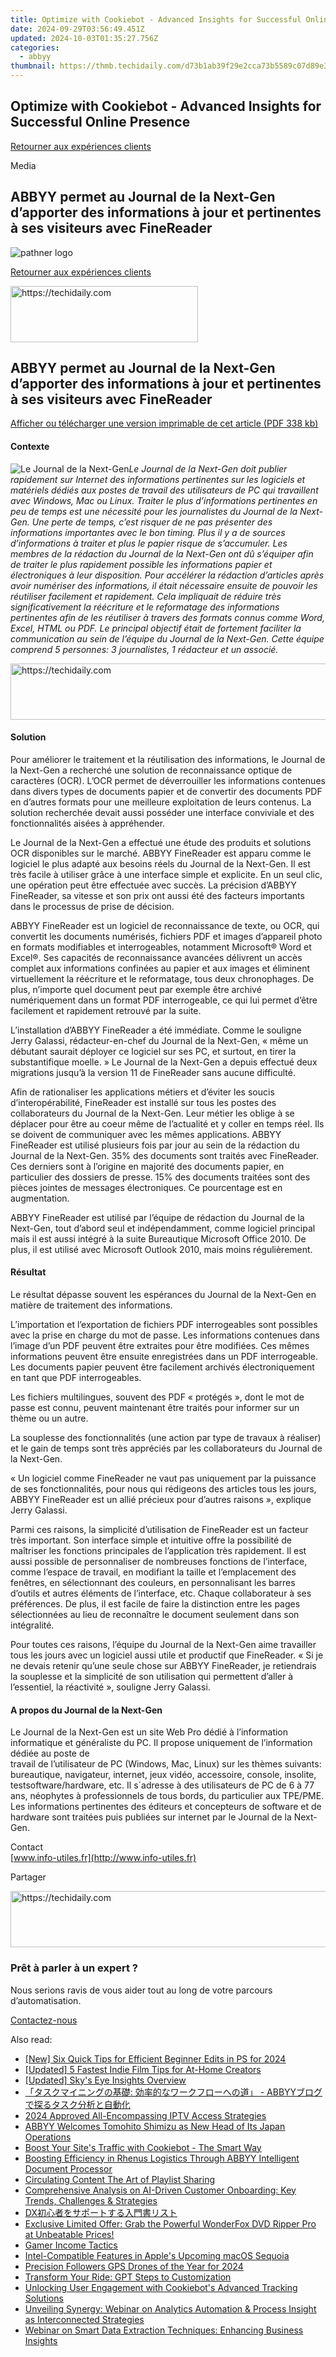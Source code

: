 ```yaml
---
title: Optimize with Cookiebot - Advanced Insights for Successful Online Presence
date: 2024-09-29T03:56:49.451Z
updated: 2024-10-03T01:35:27.756Z
categories:
  - abbyy
thumbnail: https://thmb.techidaily.com/d73b1ab39f29e2cca73b5589c07d89e3cba6a2b832a71241d754322497bd16d3.jpg
---
```


## Optimize with Cookiebot - Advanced Insights for Successful Online Presence

[Retourner aux expériences clients](https://tools.techidaily.com/abbyy/products/)

Media

## ABBYY permet au Journal de la Next-Gen d’apporter des informations à jour et pertinentes à ses visiteurs avec FineReader

![pathner logo](https://content.abbyy.com/-/media/project/abbyy/abbyy/logos-white/fr/39656.png?h=40&iar=0&w=120)

[Retourner aux expériences clients](https://tools.techidaily.com/abbyy/products/)

<!-- affiliate ads begin -->
<a href="https://laganoo.pxf.io/c/5597632/1528685/16446" target="_top" id="1528685">
  <img src="//a.impactradius-go.com/display-ad/16446-1528685" border="0" alt="https://techidaily.com" width="300" height="90"/>
</a>
<img height="0" width="0" src="https://laganoo.pxf.io/i/5597632/1528685/16446" style="position:absolute;visibility:hidden;" border="0" />
<!-- affiliate ads end -->

## ABBYY permet au Journal de la Next-Gen d’apporter des informations à jour et pertinentes à ses visiteurs avec FineReader

[Afficher ou télécharger une version imprimable de cet article (PDF 338 kb)](https://static3.abbyy.com/abbyycommedia/10191/cs-journal-next-gen-fr-f.pdf) 

#### Contexte

![Le Journal de la Next-Gen](https://tools.techidaily.com/abbyy/products/)_Le Journal de la Next-Gen doit publier rapidement sur Internet des informations pertinentes sur les logiciels et matériels dédiés aux postes de travail des utilisateurs de PC qui travaillent avec Windows, Mac ou Linux. Traiter le plus d’informations pertinentes en peu de temps est une nécessité pour les journalistes du Journal de la Next-Gen. Une perte de temps, c’est risquer de ne pas présenter des informations importantes avec le bon timing. Plus il y a de sources d’informations à traiter et plus le papier risque de s’accumuler. Les membres de la rédaction du Journal de la Next-Gen ont dû s’équiper afin de traiter le plus rapidement possible les informations papier et électroniques à leur disposition. Pour accélérer la rédaction d’articles après avoir numériser des informations, il était nécessaire ensuite de pouvoir les réutiliser facilement et rapidement. Cela impliquait de réduire très significativement la réécriture et le reformatage des informations pertinentes afin de les réutiliser à travers des formats connus comme Word, Excel, HTML ou PDF. Le principal objectif était de fortement faciliter la communication au sein de l’équipe du Journal de la Next-Gen. Cette équipe comprend 5 personnes: 3 journalistes, 1 rédacteur et un associé._

<!-- affiliate ads begin -->
<a href="https://appsumo.8odi.net/c/5597632/2144285/7443" target="_top" id="2144285">
  <img src="//a.impactradius-go.com/display-ad/7443-2144285" border="0" alt="https://techidaily.com" width="728" height="90"/>
</a>
<img height="0" width="0" src="https://appsumo.8odi.net/i/5597632/2144285/7443" style="position:absolute;visibility:hidden;" border="0" />
<!-- affiliate ads end -->

#### Solution

Pour améliorer le traitement et la réutilisation des informations, le Journal de la Next-Gen a recherché une solution de reconnaissance optique de caractères (OCR). L’OCR permet de déverrouiller les informations contenues dans divers types de documents papier et de convertir des documents PDF en d’autres formats pour une meilleure exploitation de leurs contenus. La solution recherchée devait aussi posséder une interface conviviale et des fonctionnalités aisées à appréhender.

Le Journal de la Next-Gen a effectué une étude des produits et solutions OCR disponibles sur le marché. ABBYY FineReader est apparu comme le logiciel le plus adapté aux besoins réels du Journal de la Next-Gen. Il est très facile à utiliser grâce à une interface simple et explicite. En un seul clic, une opération peut être effectuée avec succès. La précision d’ABBYY FineReader, sa vitesse et son prix ont aussi été des facteurs importants dans le processus de prise de décision.

ABBYY FineReader est un logiciel de reconnaissance de texte, ou OCR, qui convertit les documents numérisés, fichiers PDF et images d’appareil photo en formats modifiables et interrogeables, notamment Microsoft® Word et Excel®. Ses capacités de reconnaissance avancées délivrent un accès complet aux informations confinées au papier et aux images et éliminent virtuellement la réécriture et le reformatage, tous deux chronophages. De plus, n’importe quel document peut par exemple être archivé numériquement dans un format PDF interrogeable, ce qui lui permet d’être facilement et rapidement retrouvé par la suite.

L’installation d’ABBYY FineReader a été immédiate. Comme le souligne Jerry Galassi, rédacteur-en-chef du Journal de la Next-Gen, « même un débutant saurait déployer ce logiciel sur ses PC, et surtout, en tirer la substantifique moelle. » Le Journal de la Next-Gen a depuis effectué deux migrations jusqu’à la version 11 de FineReader sans aucune difficulté.

Afin de rationaliser les applications métiers et d’éviter les soucis d’interopérabilité, FineReader est installé sur tous les postes des collaborateurs du Journal de la Next-Gen. Leur métier les oblige à se déplacer pour être au coeur même de l’actualité et y coller en temps réel. Ils se doivent de communiquer avec les mêmes applications. ABBYY FineReader est utilisé plusieurs fois par jour au sein de la rédaction du Journal de la Next-Gen. 35% des documents sont traités avec FineReader. Ces derniers sont à l’origine en majorité des documents papier, en particulier des dossiers de presse. 15% des documents traitées sont des pièces jointes de messages électroniques. Ce pourcentage est en augmentation.

ABBYY FineReader est utilisé par l’équipe de rédaction du Journal de la Next-Gen, tout d’abord seul et indépendamment, comme logiciel principal mais il est aussi intégré à la suite Bureautique Microsoft Office 2010\. De plus, il est utilisé avec Microsoft Outlook 2010, mais moins régulièrement.

#### Résultat

Le résultat dépasse souvent les espérances du Journal de la Next-Gen en matière de traitement des informations.

L’importation et l’exportation de fichiers PDF interrogeables sont possibles avec la prise en charge du mot de passe. Les informations contenues dans l’image d’un PDF peuvent être extraites pour être modifiées. Ces mêmes informations peuvent être ensuite enregistrées dans un PDF interrogeable. Les documents papier peuvent être facilement archivés électroniquement en tant que PDF interrogeables.

Les fichiers multilingues, souvent des PDF « protégés », dont le mot de passe est connu, peuvent maintenant être traités pour informer sur un thème ou un autre.

La souplesse des fonctionnalités (une action par type de travaux à réaliser) et le gain de temps sont très appréciés par les collaborateurs du Journal de la Next-Gen.

« Un logiciel comme FineReader ne vaut pas uniquement par la puissance de ses fonctionnalités, pour nous qui rédigeons des articles tous les jours, ABBYY FineReader est un allié précieux pour d’autres raisons », explique Jerry Galassi.

Parmi ces raisons, la simplicité d’utilisation de FineReader est un facteur très important. Son interface simple et intuitive offre la possibilité de maîtriser les fonctions principales de l’application très rapidement. Il est aussi possible de personnaliser de nombreuses fonctions de l’interface, comme l’espace de travail, en modifiant la taille et l’emplacement des fenêtres, en sélectionnant des couleurs, en personnalisant les barres d’outils et autres éléments de l’interface, etc. Chaque collaborateur à ses préférences. De plus, il est facile de faire la distinction entre les pages sélectionnées au lieu de reconnaître le document seulement dans son intégralité.

Pour toutes ces raisons, l’équipe du Journal de la Next-Gen aime travailler tous les jours avec un logiciel aussi utile et productif que FineReader. « Si je ne devais retenir qu’une seule chose sur ABBYY FineReader, je retiendrais la souplesse et la simplicité de son utilisation qui permettent d’aller à l’essentiel, la réactivité », souligne Jerry Galassi.

#### A propos du Journal de la Next-Gen

Le Journal de la Next-Gen est un site Web Pro dédié à l’information informatique et généraliste du PC. Il propose uniquement de l’information dédiée au poste de  
travail de l’utilisateur de PC (Windows, Mac, Linux) sur les thèmes suivants: bureautique, navigateur, internet, jeux vidéo, accessoire, console, insolite, testsoftware/hardware, etc. Il s´adresse à des utilisateurs de PC de 6 à 77 ans, néophytes à professionnels de tous bords, du particulier aux TPE/PME. Les informations pertinentes des éditeurs et concepteurs de software et de hardware sont traitées puis publiées sur internet par le Journal de la Next-Gen.

Contact  
[www.info-utiles.fr](http://www.info-utiles.fr)

Partager 

<!-- affiliate ads begin -->
<a href="https://25home.pxf.io/c/5597632/2148649/16836" target="_top" id="2148649">
  <img src="//a.impactradius-go.com/display-ad/16836-2148649" border="0" alt="https://techidaily.com" width="720" height="90"/>
</a>
<img height="0" width="0" src="https://25home.pxf.io/i/5597632/2148649/16836" style="position:absolute;visibility:hidden;" border="0" />
<!-- affiliate ads end -->

### Prêt à parler à un expert ?

Nous serions ravis de vous aider tout au long de votre parcours d’automatisation.

[Contactez-nous](https://tools.techidaily.com/abbyy/products/)

<ins class="adsbygoogle"
     style="display:block"
     data-ad-format="autorelaxed"
     data-ad-client="ca-pub-7571918770474297"
     data-ad-slot="1223367746"></ins>

<ins class="adsbygoogle"
     style="display:block"
     data-ad-client="ca-pub-7571918770474297"
     data-ad-slot="8358498916"
     data-ad-format="auto"
     data-full-width-responsive="true"></ins>

<span class="atpl-alsoreadstyle">Also read:</span>
<div><ul>
<li><a href="https://article-tips.techidaily.com/new-six-quick-tips-for-efficient-beginner-edits-in-ps-for-2024/"><u>[New] Six Quick Tips for Efficient Beginner Edits in PS for 2024</u></a></li>
<li><a href="https://extra-lessons.techidaily.com/updated-5-fastest-indie-film-tips-for-at-home-creators/"><u>[Updated] 5 Fastest Indie Film Tips for At-Home Creators</u></a></li>
<li><a href="https://extra-support.techidaily.com/updated-skys-eye-insights-overview/"><u>[Updated] Sky's Eye Insights Overview</u></a></li>
<li><a href="https://solve-manuals.techidaily.com/1724313535664-abbyy/"><u>「タスクマイニングの基礎: 効率的なワークフローへの道」 - ABBYYブログで探るタスク分析と自動化</u></a></li>
<li><a href="https://visual-screen-recording.techidaily.com/2024-approved-all-encompassing-iptv-access-strategies/"><u>2024 Approved All-Encompassing IPTV Access Strategies</u></a></li>
<li><a href="https://solve-manuals.techidaily.com/abbyy-welcomes-tomohito-shimizu-as-new-head-of-its-japan-operations/"><u>ABBYY Welcomes Tomohito Shimizu as New Head of Its Japan Operations</u></a></li>
<li><a href="https://solve-manuals.techidaily.com/boost-your-sites-traffic-with-cookiebot-the-smart-way/"><u>Boost Your Site's Traffic with Cookiebot - The Smart Way</u></a></li>
<li><a href="https://solve-manuals.techidaily.com/boosting-efficiency-in-rhenus-logistics-through-abbyy-intelligent-document-processor/"><u>Boosting Efficiency in Rhenus Logistics Through ABBYY Intelligent Document Processor</u></a></li>
<li><a href="https://youtube-videos.techidaily.com/circulating-content-the-art-of-playlist-sharing/"><u>Circulating Content The Art of Playlist Sharing</u></a></li>
<li><a href="https://solve-manuals.techidaily.com/comprehensive-analysis-on-ai-driven-customer-onboarding-key-trends-challenges-and-strategies/"><u>Comprehensive Analysis on AI-Driven Customer Onboarding: Key Trends, Challenges & Strategies</u></a></li>
<li><a href="https://solve-manuals.techidaily.com/1724313295714-dx/"><u>DX初心者をサポートする入門書リスト</u></a></li>
<li><a href="https://tech-haven.techidaily.com/exclusive-limited-offer-grab-the-powerful-wonderfox-dvd-ripper-pro-at-unbeatable-prices/"><u>Exclusive Limited Offer: Grab the Powerful WonderFox DVD Ripper Pro at Unbeatable Prices!</u></a></li>
<li><a href="https://youtube-docs.techidaily.com/-income-tactics/"><u>Gamer Income Tactics</u></a></li>
<li><a href="https://hardware-tips.techidaily.com/intel-compatible-features-in-apples-upcoming-macos-sequoia/"><u>Intel-Compatible Features in Apple's Upcoming macOS Sequoia</u></a></li>
<li><a href="https://extra-support.techidaily.com/precision-followers-gps-drones-of-the-year-for-2024/"><u>Precision Followers GPS Drones of the Year for 2024</u></a></li>
<li><a href="https://tech-savvy.techidaily.com/transform-your-ride-gpt-steps-to-customization/"><u>Transform Your Ride: GPT Steps to Customization</u></a></li>
<li><a href="https://solve-manuals.techidaily.com/unlocking-user-engagement-with-cookiebots-advanced-tracking-solutions/"><u>Unlocking User Engagement with Cookiebot's Advanced Tracking Solutions</u></a></li>
<li><a href="https://solve-manuals.techidaily.com/unveiling-synergy-webinar-on-analytics-automation-and-process-insight-as-interconnected-strategies/"><u>Unveiling Synergy: Webinar on Analytics Automation & Process Insight as Interconnected Strategies</u></a></li>
<li><a href="https://solve-manuals.techidaily.com/webinar-on-smart-data-extraction-techniques-enhancing-business-insights/"><u>Webinar on Smart Data Extraction Techniques: Enhancing Business Insights</u></a></li>
</ul></div>

